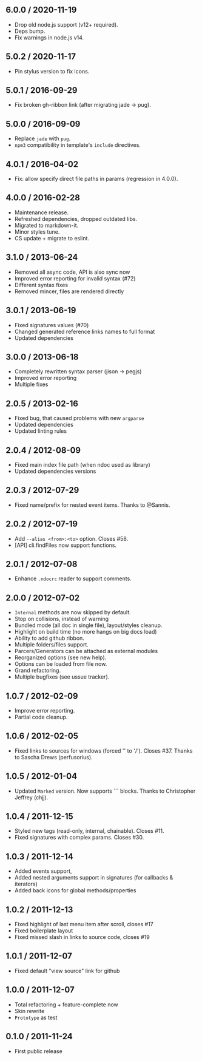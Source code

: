 6.0.0 / 2020-11-19
------------------

- Drop old node.js support (v12+ required).
- Deps bump.
- Fix warnings in node.js v14.


5.0.2 / 2020-11-17
------------------

- Pin stylus version to fix icons.


5.0.1 / 2016-09-29
------------------

- Fix broken gh-ribbon link (after migrating jade -> pug).


5.0.0 / 2016-09-09
------------------

- Replace `jade` with `pug`.
- `npm3` compatibility in template's `include` directives.


4.0.1 / 2016-04-02
------------------

- Fix: allow specify direct file paths in params (regression in 4.0.0).


4.0.0 / 2016-02-28
------------------

- Maintenance release.
- Refreshed dependencies, dropped outdated libs.
- Migrated to markdown-it.
- Minor styles tune.
- CS update + migrate to eslint.


3.1.0 / 2013-06-24
------------------

- Removed all async code, API is also sync now
- Improved error reporting for invalid syntax (#72)
- Different syntax fixes
- Removed mincer, files are rendered directly


3.0.1 / 2013-06-19
------------------

- Fixed signatures values (#70)
- Changed generated reference links names to full format
- Updated dependencies


3.0.0 / 2013-06-18
------------------

- Completely rewritten syntax parser (jison -> pegjs)
- Improved error reporting
- Multiple fixes


2.0.5 / 2013-02-16
------------------

- Fixed bug, that caused problems with new `argparse`
- Updated dependencies
- Updated linting rules


2.0.4 / 2012-08-09
------------------

- Fixed main index file path (when ndoc used as library)
- Updated dependencies versions


2.0.3 / 2012-07-29
------------------

- Fixed name/prefix for nested event items. Thanks to @Sannis.


2.0.2 / 2012-07-19
------------------

- Add `--alias <from>:<to>` option. Closes #58.
- [API] cli.findFiles now support functions.


2.0.1 / 2012-07-08
------------------

- Enhance `.ndocrc` reader to support comments.


2.0.0 / 2012-07-02
------------------

- `Internal` methods are now skipped by default.
- Stop on collisions, instead of warning
- Bundled mode (all doc in single file), layout/styles cleanup.
- Highlight on build time (no more hangs on big docs load)
- Ability to add github ribbon.
- Multiple folders/files support.
- Parcers/Generators can be attached as external modules
- Reorganized options (see new help).
- Options can be loaded from file now.
- Grand refactoring.
- Multiple bugfixes (see ussue tracker).


1.0.7 / 2012-02-09
------------------

- Improve error reporting.
- Partial code cleanup.


1.0.6 / 2012-02-05
------------------

- Fixed links to sources for windows (forced '\' to '/'). Closes #37.
  Thanks to Sascha Drews (perfusorius).


1.0.5 / 2012-01-04
------------------

- Updated `Marked` version. Now supports ``` blocks.
  Thanks to Christopher Jeffrey (chjj).


1.0.4 / 2011-12-15
------------------

- Styled new tags (read-only, internal, chainable). Closes #11.
- Fixed signatures with complex params. Closes #30.


1.0.3 / 2011-12-14
------------------

- Added events support,
- Added nested arguments support in signatures (for callbacks & iterators)
- Added back icons for global methods/properties


1.0.2 / 2011-12-13
------------------

- Fixed highlight of last menu item after scroll, closes #17
- Fixed boilerplate layout
- Fixed missed slash in links to source code, closes #19


1.0.1 / 2011-12-07
------------------

- Fixed default "view source" link for github


1.0.0 / 2011-12-07
------------------

- Total refactoring + feature-complete now
- Skin rewrite
- `Prototype` as test


0.1.0 / 2011-11-24
------------------

- First public release
